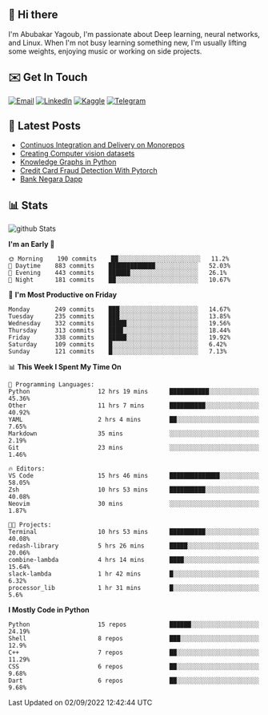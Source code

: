 ## 👋 Hi there

I'm Abubakar Yagoub, I'm passionate about Deep learning, neural networks, and
Linux. When I'm not busy learning something new, I'm usually lifting some
weights, enjoying music or working on side projects.

## ✉️ Get In Touch

[![Email](https://img.shields.io/badge/Email-f1f1f1?style=for-the-badge&logo=gmail&logoColor=0f111a)](mailto:git@blacksuan19.dev)
[![LinkedIn](https://img.shields.io/badge/LinkedIn-0077B5?style=for-the-badge&logo=linkedin&logoColor=white)](https://www.linkedin.com/in/blacksuan19/)
[![Kaggle](https://img.shields.io/badge/Kaggle-5acfff?style=for-the-badge&logo=kaggle&logoColor=white)](http://kaggle.com/abubakaryagob/)
[![Telegram](https://img.shields.io/badge/Telegram-2CA5E0?style=for-the-badge&logo=telegram&logoColor=white)](https://t.me/blacksuan19)

## 📩 Latest Posts

<!-- BLOG-POST-LIST:START -->
- [Continuos Integration and Delivery on Monorepos](http://blacksuan19.dev/blog/github-actions-monorepos/)
- [Creating Computer vision datasets](http://blacksuan19.dev/blog/creating-datasets/)
- [Knowledge Graphs in Python](http://blacksuan19.dev/projects/Knowledge_Graphs/)
- [Credit Card Fraud Detection With Pytorch](http://blacksuan19.dev/projects/credit-card-fraud-detection-with-pytorch/)
- [Bank Negara Dapp](http://blacksuan19.dev/projects/bank-negara/)
<!-- BLOG-POST-LIST:END -->

## 📊 Stats

![github Stats](https://github-readme-stats.vercel.app/api?username=blacksuan19&theme=github_dark&show_icons=true&count_private=true&custom_title=Github%20Stats&hide_border=true)

<!--START_SECTION:waka-->
**I'm an Early 🐤** 

```text
🌞 Morning    190 commits    ██░░░░░░░░░░░░░░░░░░░░░░░   11.2% 
🌆 Daytime    883 commits    █████████████░░░░░░░░░░░░   52.03% 
🌃 Evening    443 commits    ██████░░░░░░░░░░░░░░░░░░░   26.1% 
🌙 Night      181 commits    ██░░░░░░░░░░░░░░░░░░░░░░░   10.67%

```
📅 **I'm Most Productive on Friday** 

```text
Monday       249 commits    ███░░░░░░░░░░░░░░░░░░░░░░   14.67% 
Tuesday      235 commits    ███░░░░░░░░░░░░░░░░░░░░░░   13.85% 
Wednesday    332 commits    █████░░░░░░░░░░░░░░░░░░░░   19.56% 
Thursday     313 commits    ████░░░░░░░░░░░░░░░░░░░░░   18.44% 
Friday       338 commits    █████░░░░░░░░░░░░░░░░░░░░   19.92% 
Saturday     109 commits    █░░░░░░░░░░░░░░░░░░░░░░░░   6.42% 
Sunday       121 commits    █░░░░░░░░░░░░░░░░░░░░░░░░   7.13%

```


📊 **This Week I Spent My Time On** 

```text
💬 Programming Languages: 
Python                   12 hrs 19 mins      ███████████░░░░░░░░░░░░░░   45.36% 
Other                    11 hrs 7 mins       ██████████░░░░░░░░░░░░░░░   40.92% 
YAML                     2 hrs 4 mins        ██░░░░░░░░░░░░░░░░░░░░░░░   7.65% 
Markdown                 35 mins             ░░░░░░░░░░░░░░░░░░░░░░░░░   2.19% 
Git                      23 mins             ░░░░░░░░░░░░░░░░░░░░░░░░░   1.46%

🔥 Editors: 
VS Code                  15 hrs 46 mins      ██████████████░░░░░░░░░░░   58.05% 
Zsh                      10 hrs 53 mins      ██████████░░░░░░░░░░░░░░░   40.08% 
Neovim                   30 mins             ░░░░░░░░░░░░░░░░░░░░░░░░░   1.87%

🐱‍💻 Projects: 
Terminal                 10 hrs 53 mins      ██████████░░░░░░░░░░░░░░░   40.08% 
redash-library           5 hrs 26 mins       █████░░░░░░░░░░░░░░░░░░░░   20.06% 
combine-lambda           4 hrs 14 mins       ████░░░░░░░░░░░░░░░░░░░░░   15.64% 
slack-lambda             1 hr 42 mins        █░░░░░░░░░░░░░░░░░░░░░░░░   6.32% 
processor_lib            1 hr 31 mins        █░░░░░░░░░░░░░░░░░░░░░░░░   5.6%

```

**I Mostly Code in Python** 

```text
Python                   15 repos            ██████░░░░░░░░░░░░░░░░░░░   24.19% 
Shell                    8 repos             ███░░░░░░░░░░░░░░░░░░░░░░   12.9% 
C++                      7 repos             ██░░░░░░░░░░░░░░░░░░░░░░░   11.29% 
CSS                      6 repos             ██░░░░░░░░░░░░░░░░░░░░░░░   9.68% 
Dart                     6 repos             ██░░░░░░░░░░░░░░░░░░░░░░░   9.68%

```



 Last Updated on 02/09/2022 12:42:44 UTC
<!--END_SECTION:waka-->
